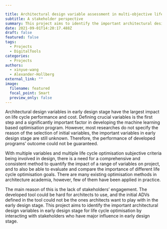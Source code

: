 ```yaml
---

title: Architectural design variable assessment in multi-objective life cycle optimisation
subtitle: A stakeholder perspective
summary: This project aims to identify the important architectural design variables in early design stage for life cycle optimisation by interacting with stakeholders who have major influence in early design stage.
date: 2021-09-01T14:20:17.488Z
draft: false
featured: false
tags:
  - Projects
  - DigitalTools
categories:
  - Projects
authors:
  - xinyue-wang
  - Alexander-Hollberg
external_link: ""
image:
  filename: featured
  focal_point: Smart
  preview_only: false
---
```

Architectural design variables in early design stage have the largest impact on life cycle performance and cost. 
Defining crucial variables is the first step and a significantly important factor in developing the machine learning based optimisation program.
However, most researches do not specify the reason of the selection of initial variables, the important variables in early design stage are still unknown. 
Therefore, the performance of developed programs’ outcome could not be guaranteed. 

With multiple variables and multiple life cycle optimisation subjective criteria being involved in design, there is a need for a comprehensive and consistent method to quantify the impact of a range of variables on project, and to also be able to evaluate and compare the importance of different life cycle optimisation goals.
There are many existing optimisation methods in architecture academia, however, few of them have been applied in practice. 

The main reason of this is the lack of stakeholders’ engagement.
The developed tool could be hard for architects to use, and the initial ADVs defined in the tool could not be the ones architects want to play with in the early design stage. This project aims to identify the important architectural design variables in early design stage for life cycle optimisation by interacting with stakeholders who have major influence in early design stage.
